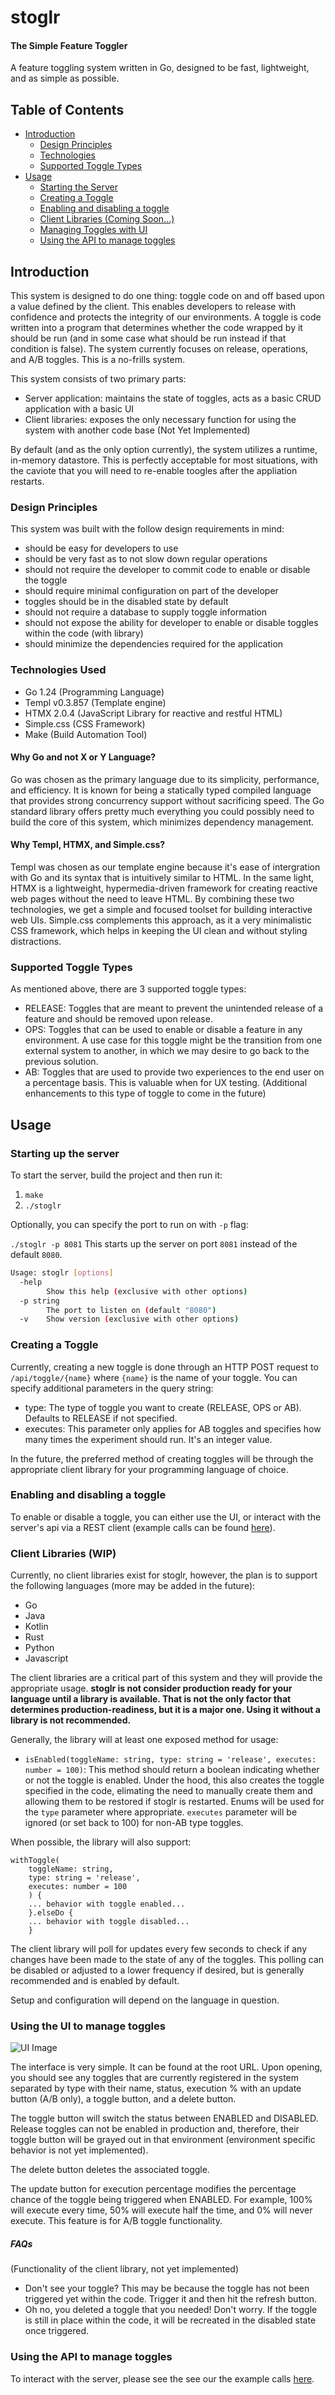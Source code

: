 # stoglr
#### The Simple Feature Toggler
A feature toggling system written in Go, designed to be fast, lightweight, and as simple as possible.

## Table of Contents

- [Introduction](#introduction)
    - [Design Principles](#design)
    - [Technologies](#tech)
    - [Supported Toggle Types](#types)
- [Usage](#usage)
    - [Starting the Server](#start)
    - [Creating a Toggle](#create)
    - [Enabling and disabling a toggle](#lib-endis)
    - [Client Libraries (Coming Soon...)](#client)
    - [Managing Toggles with UI](#ui)
    - [Using the API to manage toggles](#api)

## <a name="introduction"></a> Introduction

This system is designed to do one thing: toggle code on and off based upon a value defined by the client. This enables
developers to release with confidence and protects the integrity of our environments. A toggle is code written into a
program that determines whether the code wrapped by it should be run (and in some case what should be run instead if
that condition is false). The system currently focuses on release, operations, and A/B toggles. This is a no-frills
system.

This system consists of two primary parts:
- Server application: maintains the state of toggles, acts as a basic CRUD application with a basic UI
- Client libraries: exposes the only necessary function for using the system with another code base (Not Yet Implemented)

By default (and as the only option currently), the system utilizes a runtime, in-memory datastore. This is perfectly acceptable for most situations, with the caviote that you
will need to re-enable toogles after the appliation restarts.

### <a name="design"></a> Design Principles

This system was built with the follow design requirements in mind:

- should be easy for developers to use
- should be very fast as to not slow down regular operations
- should not require the developer to commit code to enable or disable the toggle
- should require minimal configuration on part of the developer
- toggles should be in the disabled state by default
- should not require a database to supply toggle information
- should not expose the ability for developer to enable or disable toggles within the code (with library)
- should minimize the dependencies required for the application

### <a name="tech"></a> Technologies Used

- Go 1.24 (Programming Language)
- Templ v0.3.857 (Template engine)
- HTMX 2.0.4 (JavaScript Library for reactive and restful HTML)
- Simple.css (CSS Framework)
- Make (Build Automation Tool)

#### Why Go and not X or Y Language?

Go was chosen as the primary language due to its simplicity, performance, and efficiency. It is known for being a statically typed compiled language that provides strong concurrency support without sacrificing speed. The Go standard library offers pretty much everything you could possibly need to build the core of this system, which minimizes dependency management.

#### Why Templ, HTMX, and Simple.css?

Templ was chosen as our template engine because it's ease of intergration with Go and its syntax that is intuitively similar to HTML. In the same light, HTMX is a lightweight, hypermedia-driven framework for creating reactive web pages without the need to leave HTML. By combining these two technologies, we get a simple and focused toolset for building interactive web UIs. Simple.css complements this approach, as it a very minimalistic CSS framework, which helps in keeping the UI clean and without styling distractions.

### <a name="types"></a> Supported Toggle Types

As mentioned above, there are 3 supported toggle types:

- RELEASE: Toggles that are meant to prevent the unintended release of a feature and should be removed upon release.
- OPS: Toggles that can be used to enable or disable a feature in any environment. A use case for this toggle might be
  the transition from one external system to another, in which we may desire to go back to the previous solution.
- AB: Toggles that are used to provide two experiences to the end user on a percentage basis. This is valuable when for
  UX testing. (Additional enhancements to this type of toggle to come in the future)

## <a name="usage"></a> Usage

### <a name="start"></a> Starting up the server

To start the server, build the project and then run it:

1. `make`
2. `./stoglr`

Optionally, you can specify the port to run on with `-p` flag:

`./stoglr -p 8081`
This starts up the server on port `8081` instead of the default `8080`.

```bash
Usage: stoglr [options]
  -help
        Show this help (exclusive with other options)
  -p string
        The port to listen on (default "8080")
  -v    Show version (exclusive with other options)
```


### <a name="create"></a> Creating a Toggle

Currently, creating a new toggle is done through an HTTP POST request to `/api/toggle/{name}` where `{name}` is the name of your toggle. You can specify additional parameters in the query string:
- type: The type of toggle you want to create (RELEASE, OPS or AB). Defaults to RELEASE if not specified.
- executes: This parameter only applies for AB toggles and specifies how many times the experiment should run. It's an integer value.

In the future, the preferred method of creating toggles will be through the appropriate client library for your programming language of choice.

### <a name="lib-endis"></a> Enabling and disabling a toggle

To enable or disable a toggle, you can either use the UI, or interact with the server's api via a REST client (example calls can be found <a href="client.http">here</a>).

### <a name="client"></a> Client Libraries (WIP)

Currently, no client libraries exist for stoglr, however, the plan is to support the following languages (more may be added in the future):

- Go
- Java
- Kotlin
- Rust
- Python
- Javascript

The client libraries are a critical part of this system and they will provide the appropriate usage. **stoglr is not consider production ready for your language until a library is available. That is not the only factor that determines production-readiness, but it is a major one. Using it without a library is not recommended.**

Generally, the library will at least one exposed method for usage:
 
 - `isEnabled(toggleName: string, type: string = 'release', executes: number = 100)`:
 This method should return a boolean indicating whether or not the toggle is enabled. Under the hood, this also creates the toggle specified in the code, elimating the need to manually create them and allowing them to be restored if stoglr is restarted. Enums will be used for the `type` parameter where appropriate. `executes` parameter will be ignored (or set back to 100) for non-AB type toggles.

 When possible, the library will also support:
```
withToggle(
    toggleName: string,
    type: string = 'release',
    executes: number = 100
    ) {
    ... behavior with toggle enabled... 
    }.elseDo {
    ... behavior with toggle disabled... 
    }
```

The client library will poll for updates every few seconds to check if any changes have been made to the state of any of the toggles. This polling can be disabled or adjusted to a lower frequency if desired, but is generally recommended and is enabled by default.

 Setup and configuration will depend on the language in question.

### <a name="ui"></a> Using the UI to manage toggles

![UI Image](./ui_image.png)

The interface is very simple. It can be found at the root URL. Upon opening, you should see any toggles that are currently registered in the system
separated by type with their name, status, execution % with an update button (A/B only),
a toggle button, and a delete button.

The toggle button will switch the status between ENABLED and DISABLED. Release toggles can not be enabled in production
and, therefore, their toggle button will be grayed out in that environment (environment specific behavior is not yet implemented). 

The delete button deletes the associated toggle.

The update button for execution percentage modifies the percentage chance of the toggle being triggered when ENABLED.
For example, 100% will execute every time, 50% will execute half the time, and 0% will never execute. This feature is for A/B toggle functionality.

##### FAQs
(Functionality of the client library, not yet implemented)
- Don't see your toggle? This may be because the toggle has not been triggered yet within the code. Trigger it and then
  hit the refresh button.
- Oh no, you deleted a toggle that you needed! Don't worry. If the toggle is still in place within the code, it will be
  recreated in the disabled state once triggered.

### <a name="api"></a> Using the API to manage toggles 

To interact with the server, please see the see our the example calls [here](client.http).

